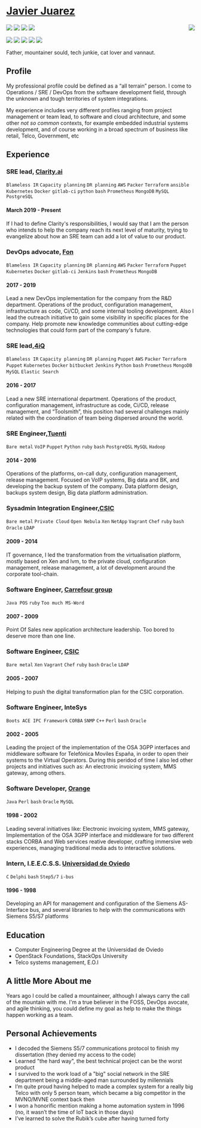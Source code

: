 # [Javier Juarez](https://github.com/jjuarez/about.me)

<img align="right" src="https://avatars.githubusercontent.com/jjuarez?v=4&s=120">

<p align="left">
<a alt="SRE"><img src="https://img.shields.io/badge/SRE-4%20years-green.svg" /></a>
<a alt="Sysadmin"><img src="https://img.shields.io/badge/Sysadmin-4%20years-green.svg" /></a>  
<a alt="System integrator"><img src="https://img.shields.io/badge/Systems%20integrator-2+%20years-green.svg" /></a>
<a alt="Sofware Engineer"><img src="https://img.shields.io/badge/Sofware%20Engineer-6+%20years-green.svg" /></a>
</p>

<p align="left">
<a alt="HCL"><img src="https://img.shields.io/badge/hcl-3%20years-yellow.svg" /></a>
<a alt="Puppet"><img src="https://img.shields.io/badge/puppet-4%20year-yellow.svg" /></a>
<a alt="Python"><img src="https://img.shields.io/badge/python-2%20years-green.svg" /></a>
<a alt="ruby"><img src="https://img.shields.io/badge/ruby-10%20years-green.svg" /></a>
<a alt="bash"><img src="https://img.shields.io/badge/bash-20%20years-green.svg" /></a>
</p>

Father, mountainer sould, tech junkie, cat lover and vannaut.

## Profile

My professional profile could be defined as a “all terrain” person. I come to Operations / SRE / DevOps from the software development field, through the unknown and tough territories of system integrations.

My experience includes very different profiles ranging from project management or team lead, to software and cloud architecture, and some other *not so common* contexts, for example embedded industrial systems development, and of course working in a broad spectrum of business like retail, Telco, Government, etc

## Experience

### SRE lead, [Clarity.ai](https://clarity.ai/)

`Blameless IR` `Capacity planning` `DR planning` `AWS` `Packer` `Terraform` `ansible` `Kubernetes` `Docker` `gitlab-ci` `python` `bash` `Prometheus` `MongoDB` `MySQL` `PostgreSQL`

#### March 2019 - Present

If I had to define Clarity's responsibilities, I would say that I am the person who intends to help the company reach its next level of maturity, trying to evangelize about how an SRE team can add a lot of value to our product.

### DevOps advocate, [Fon](https://www.fon.com/)

`Blameless IR` `Capacity planning` `DR planning` `AWS` `Packer` `Terraform` `Puppet` `Kubernetes` `Docker` `gitlab-ci` `Jenkins` `bash` `Prometheus` `MongoDB`

#### 2017 - 2019

Lead a new DevOps implementation for the company from the R&D department. Operations of the product, configuration management, infrastructure as code, Ci/CD, and some internal tooling development.  Also I lead the outreach initiative to gain some visibility in specific places for the company. Help promote new knowledge communities about cutting-edge technologies that could form part of the company's future.

### SRE lead,[4iQ](https://4iq.com/)

`Blameless IR` `Capacity planning` `DR planning` `Puppet` `AWS` `Packer` `Terraform` `Puppet` `Kubernetes` `Docker` `bitbucket` `Jenkins` `Python` `bash` `Prometheus` `MongoDB` `MySQL` `Elastic Search`

#### 2016 - 2017

Lead a new SRE international department. Operations of the product, configuration management, infrastructure as code, Ci/CD, release management, and “Toolsmith”, this position had  several challenges mainly related with the coordination of team being dispersed around the world.

### SRE Engineer,[Tuenti](https://tuenti.es/)

`Bare metal` `VoIP` `Puppet` `Python` `ruby` `bash` `PostgreQSL` `MySQL` `Hadoop`

#### 2014 - 2016

Operations of the platforms, on-call duty, configuration management, release management. Focused on VoIP systems, Big data and BK, and developing the backup system of the company. Data platform design, backups system design, Big data platform administration.

### Sysadmin Integration Engineer,[CSIC](https://www.csic.es/)

`Bare metal` `Private Cloud` `Open Nebula` `Xen` `NetApp` `Vagrant` `Chef` `ruby` `bash` `Oracle` `LDAP`

#### 2009 - 2014

IT governance, I led the transformation from the virtualisation platform, mostly based on Xen and lvm, to the private cloud, configuration management, release management, a lot of development around the corporate tool-chain.

### Software Engineer, [Carrefour group](http://www.dia.es/)

`Java POS` `ruby` `Too much MS-Word`

#### 2007 - 2009

Point Of Sales new application architecture leadership. Too bored to deserve more than one line.

### Software Engineer, [CSIC](https://www.csic.es/)

`Bare metal` `Xen` `Vagrant` `Chef` `ruby` `bash` `Oracle` `LDAP`

#### 2005 - 2007

Helping to push the digital transformation plan for the CSIC corporation.

### Software Engineer, InteSys

`Boots ACE IPC Framework` `CORBA` `SNMP` `C++` `Perl` `bash` `Oracle`

#### 2002 - 2005

Leading the project of the implementation of the OSA 3GPP interfaces and middleware software for Telefónica Moviles España, in order to open their systems to the Virtual Operators. During this peridod of time I also led other projects and initiatives such as: An electronic invoicing system, MMS gateway, among others.

### Software Developer, [Orange](http://www.orange.es/)

`Java` `Perl` `bash` `Oracle` `MySQL`

#### 1998 - 2002

Leading several initiatives like: Electronic invoicing system, MMS gateway, Implementation of the OSA 3GPP interface and middleware for two different stacks CORBA and Web services reative developer, crafting immersive web experiences, managing traditional media ads to interactive solutions.

### Intern, I.E.E.C.S.S. [Universidad de Oviedo](http://www.uniovi.es/)

`C` `Delphi` `bash` `Step5/7` `i-bus`

#### 1996 - 1998

Developing an API for management and configuration of the Siemens AS-Interface bus, and several libraries to help with the communications with Siemens S5/S7 platforms

## Education

* Computer Engineering Degree at the Universidad de Oviedo
* OpenStack Foundations, StackOps University
* Telco systems management, E.O.I

## A little More About me

Years ago I could be called a mountaineer, although I always carry the call of the mountain with me. I'm a true believer in the FOSS, DevOps avocate, and agile thinking, you could define my goal as help to make the things happen working as a team.

## Personal Achievements

* I decoded the Siemens S5/7 communications protocol to finish my dissertation (they denied my access to the code)
* Learned "the hard way",  the best technical project can be the worst product
* I survived to the work load of a "big" social network in the SRE department being a middle-aged man surrounded by millennials
* I’m quite proud having helped to made a complex system for a really big Telco with only 5 person team, which became a big competitor in the MVNO/MVNE context back then
* I won a honorific mention making a home automation system in 1996 (no, it wasn’t the time of IoT back in those days)
* I’ve learned to solve the Rubik’s cube after having turned forty

